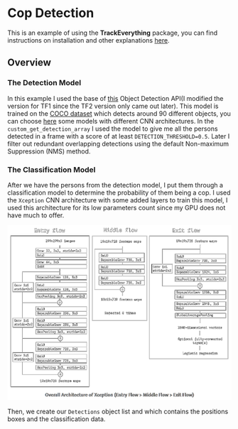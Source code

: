 # Cop Detection
This is an example of using the **TrackEverything** package, you can find instructions on installation and other explanations [here](https://github.com/ami-a/TrackEverything).

## Overview

### The Detection Model
In this example I used the base of [this](https://github.com/tensorflow/models/tree/master/research/object_detection) Object Detection API(I modified the version for TF1 since the TF2 version only came out later). This model is trained on the [COCO dataset](http://cocodataset.org/) which detects around 90 different objects, you can choose [here](https://github.com/tensorflow/models/blob/master/research/object_detection/g3doc/tf1_detection_zoo.md) some models with different CNN architectures. In the `custom_get_detection_array` I used the model to give me all the persons detected in a frame with a score of at least `DETECTION_THRESHOLD=0.5`. Later I filter out redundant overlapping detections using the default Non-maximum Suppression (NMS) method.

### The Classification Model
After we have the persons from the detection model, I put them through a classification model to determine the probability of them being a cop. I used the `Xception` CNN architecture with some added layers to train this model, I used this architecture for its low parameters count since my GPU does not have much to offer. <p align="center"><img src="images/charts/Xception.png" width=540 height=394></p>Then, we create our `Detections` object list and which contains the positions boxes and the classification data.


